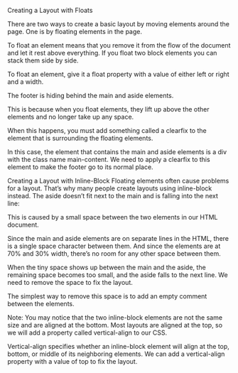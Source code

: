 Creating a Layout with Floats

There are two ways to create a basic layout by moving elements around the page. One is by floating elements in the page.

To float an element means that you remove it from the flow of the document and let it rest above everything. If you float two block elements you can stack them side by side.

To float an element, give it a float property with a value of either left or right and a width.

The footer is hiding behind the main and aside elements.

This is because when you float elements, they lift up above the other elements and no longer take up any space.

When this happens, you must add something called a clearfix to the element that is surrounding the floating elements.

In this case, the element that contains the main and aside elements is a div with the class name main-content. We need to apply a clearfix to this element to make the footer go to its normal place.

Creating a Layout with Inline-Block
Floating elements often cause problems for a layout. That’s why many people create layouts using inline-block instead.
The aside doesn’t fit next to the main and is falling into the next line:

This is caused by a small space between the two elements in our HTML document.

Since the main and aside elements are on separate lines in the HTML, there is a single space character between them. And since the elements are at 70% and 30% width, there’s no room for any other space between them.

When the tiny space shows up between the main and the aside, the remaining space becomes too small, and the aside falls to the next line. We need to remove the space to fix the layout.

The simplest way to remove this space is to add an empty comment between the elements.

Note: You may notice that the two inline-block elements are not the same size and are aligned at the bottom. Most layouts are aligned at the top, so we will add a property called vertical-align to our CSS.

Vertical-align specifies whether an inline-block element will align at the top, bottom, or middle of its neighboring elements. We can add a vertical-align property with a value of top to fix the layout.
